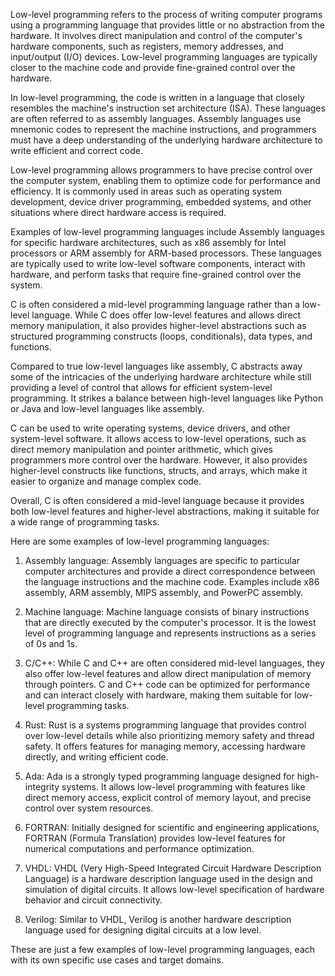 Low-level programming refers to the process of writing computer programs using a programming language that provides little or no abstraction from the hardware. It involves direct manipulation and control of the computer's hardware components, such as registers, memory addresses, and input/output (I/O) devices. Low-level programming languages are typically closer to the machine code and provide fine-grained control over the hardware.

In low-level programming, the code is written in a language that closely resembles the machine's instruction set architecture (ISA). These languages are often referred to as assembly languages. Assembly languages use mnemonic codes to represent the machine instructions, and programmers must have a deep understanding of the underlying hardware architecture to write efficient and correct code.

Low-level programming allows programmers to have precise control over the computer system, enabling them to optimize code for performance and efficiency. It is commonly used in areas such as operating system development, device driver programming, embedded systems, and other situations where direct hardware access is required.

Examples of low-level programming languages include Assembly languages for specific hardware architectures, such as x86 assembly for Intel processors or ARM assembly for ARM-based processors. These languages are typically used to write low-level software components, interact with hardware, and perform tasks that require fine-grained control over the system.

C is often considered a mid-level programming language rather than a low-level language. While C does offer low-level features and allows direct memory manipulation, it also provides higher-level abstractions such as structured programming constructs (loops, conditionals), data types, and functions.

Compared to true low-level languages like assembly, C abstracts away some of the intricacies of the underlying hardware architecture while still providing a level of control that allows for efficient system-level programming. It strikes a balance between high-level languages like Python or Java and low-level languages like assembly.

C can be used to write operating systems, device drivers, and other system-level software. It allows access to low-level operations, such as direct memory manipulation and pointer arithmetic, which gives programmers more control over the hardware. However, it also provides higher-level constructs like functions, structs, and arrays, which make it easier to organize and manage complex code.

Overall, C is often considered a mid-level language because it provides both low-level features and higher-level abstractions, making it suitable for a wide range of programming tasks.

Here are some examples of low-level programming languages:

1. Assembly language: Assembly languages are specific to particular computer architectures and provide a direct correspondence between the language instructions and the machine code. Examples include x86 assembly, ARM assembly, MIPS assembly, and PowerPC assembly.

2. Machine language: Machine language consists of binary instructions that are directly executed by the computer's processor. It is the lowest level of programming language and represents instructions as a series of 0s and 1s.

3. C/C++: While C and C++ are often considered mid-level languages, they also offer low-level features and allow direct manipulation of memory through pointers. C and C++ code can be optimized for performance and can interact closely with hardware, making them suitable for low-level programming tasks.

4. Rust: Rust is a systems programming language that provides control over low-level details while also prioritizing memory safety and thread safety. It offers features for managing memory, accessing hardware directly, and writing efficient code.

5. Ada: Ada is a strongly typed programming language designed for high-integrity systems. It allows low-level programming with features like direct memory access, explicit control of memory layout, and precise control over system resources.

6. FORTRAN: Initially designed for scientific and engineering applications, FORTRAN (Formula Translation) provides low-level features for numerical computations and performance optimization.

7. VHDL: VHDL (Very High-Speed Integrated Circuit Hardware Description Language) is a hardware description language used in the design and simulation of digital circuits. It allows low-level specification of hardware behavior and circuit connectivity.

8. Verilog: Similar to VHDL, Verilog is another hardware description language used for designing digital circuits at a low level.

These are just a few examples of low-level programming languages, each with its own specific use cases and target domains.
